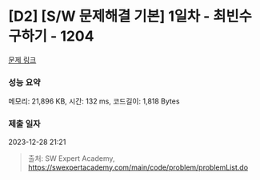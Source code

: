 # [D2] [S/W 문제해결 기본] 1일차 - 최빈수 구하기 - 1204 

[문제 링크](https://swexpertacademy.com/main/code/problem/problemDetail.do?contestProbId=AV13zo1KAAACFAYh) 

### 성능 요약

메모리: 21,896 KB, 시간: 132 ms, 코드길이: 1,818 Bytes

### 제출 일자

2023-12-28 21:21



> 출처: SW Expert Academy, https://swexpertacademy.com/main/code/problem/problemList.do